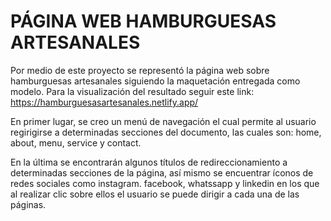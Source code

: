 # PÁGINA WEB HAMBURGUESAS ARTESANALES
Por medio de este proyecto se representó la página web sobre hamburguesas artesanales siguiendo la maquetación entregada como modelo.
Para la visualización del resultado seguir este link:
https://hamburguesasartesanales.netlify.app/

En primer lugar, se creo un menú de navegación el cual permite al usuario regirigirse a determinadas secciones del documento, las cuales son: home, about, menu, service y contact.

En la última se encontrarán algunos títulos de redireccionamiento a determinadas secciones de la página, así mismo se encuentrar íconos de redes sociales como instagram. facebook, whatssapp y linkedin en los que al realizar clic sobre ellos el usuario se puede dirigir a cada una de las páginas.

